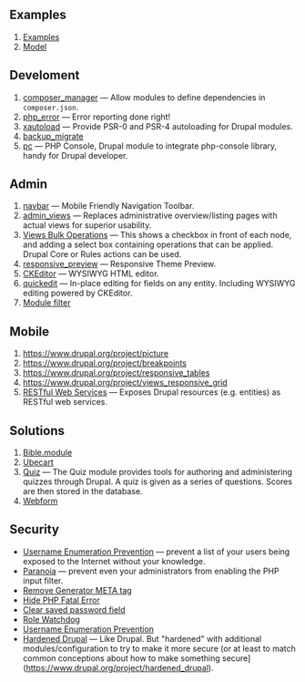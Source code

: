 ## Examples

1. [Examples](https://github.com/drupalprojects/examples)
2. [Model](https://github.com/drupalprojects/model)

## Develoment

1. [composer_manager](https://www.drupal.org/project/composer_manager) — Allow modules to define dependencies in `composer.json`.
1. [php_error](https://www.drupal.org/project/php_error) — Error reporting done right!
1. [xautoload](https://www.drupal.org/project/xautoload) — Provide PSR-0 and PSR-4 autoloading for Drupal modules.
2. [backup_migrate](http://drupal.org/project/backup_migrate)
1. [pc](https://www.drupal.org/project/pc) — PHP Console, Drupal module to integrate php-console library, handy for Drupal developer.

## Admin

1. [navbar](https://drupal.org/project/navbar) — Mobile Friendly Navigation Toolbar.
2. [admin_views](https://www.drupal.org/project/admin_views) — Replaces administrative overview/listing pages with actual views for superior usability.
3. [Views Bulk Operations](https://www.drupal.org/project/views_bulk_operations) — This shows a checkbox in front of each node, and adding a select box containing operations that can be applied. Drupal Core or Rules actions can be used.
4. [responsive_preview](https://drupal.org/project/responsive_preview) — Responsive Theme Preview.
5. [CKEditor](https://drupal.org/project/ckeditor) — WYSIWYG HTML editor.
6. [quickedit](https://www.drupal.org/project/quickedit) — In-place editing for fields on any entity. Including WYSIWYG editing powered by CKEditor.
7. [Module filter](https://www.drupal.org/project/module_filter)

## Mobile

1. https://www.drupal.org/project/picture
2. https://www.drupal.org/project/breakpoints
3. https://www.drupal.org/project/responsive_tables
4. https://www.drupal.org/project/views_responsive_grid
5. [RESTful Web Services](https://drupal.org/project/restws) — Exposes Drupal resources (e.g. entities) as RESTful web services.

## Solutions

1. [Bible.module](http://drupalbible.org/)
2. [Ubecart](http://drupal.org/project/ubercart)
2. [Quiz](https://www.drupal.org/project/quiz) — The Quiz module provides tools for authoring and administering quizzes through Drupal. A quiz is given as a series of questions. Scores are then stored in the database.
3. [Webform](https://www.drupal.org/project/webform)

## Security

- [Username Enumeration Prevention](https://www.drupal.org/project/username_enumeration_prevention) — prevent a list of your users being exposed to the Internet without your knowledge.
- [Paranoia](https://www.drupal.org/project/paranoia) — prevent even your administrators from enabling the PHP input filter.
- [Remove Generator META tag](https://www.drupal.org/project/remove_generator)
- [Hide PHP Fatal Error](https://www.drupal.org/project/hide_php_fatal_error)
- [Clear saved password field](https://www.drupal.org/project/clear_password_field)
- [Role Watchdog](https://www.drupal.org/project/role_watchdog)
- [Username Enumeration Prevention](https://www.drupal.org/project/username_enumeration_prevention)
- [Hardened Drupal](https://www.drupal.org/project/hardened_drupal) — Like Drupal. But "hardened" with additional modules/configuration to try to make it more secure (or at least to match common conceptions about how to make something secure](https://www.drupal.org/project/hardened_drupal).
